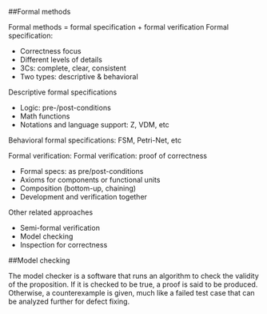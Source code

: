 ##Formal methods

Formal methods = formal specification + formal verification
Formal specification:
- Correctness focus
- Different levels of details
- 3Cs: complete, clear, consistent
- Two types: descriptive & behavioral

Descriptive formal specifications
- Logic: pre-/post-conditions
- Math functions
- Notations and language support: Z, VDM, etc

Behavioral formal specifications: FSM, Petri-Net, etc

Formal verification:
Formal verification: proof of correctness
- Formal specs: as pre/post-conditions
- Axioms for components or functional units
- Composition (bottom-up, chaining)
- Development and verification together

Other related approaches
- Semi-formal verification
- Model checking
- Inspection for correctness
  
##Model checking

The model checker is a software that runs an algorithm to check the validity of the proposition. If it is checked to be true, a proof is said to be produced. Otherwise, a counterexample is given, much like a failed test case that can be analyzed further for defect fixing.


